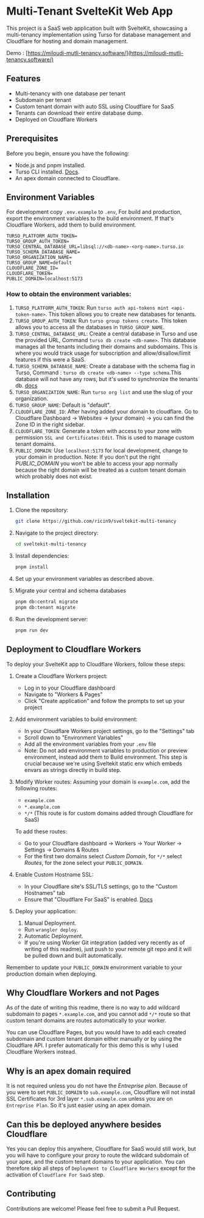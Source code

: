 # Multi-Tenant SvelteKit Web App

This project is a SaaS web application built with SvelteKit, showcasing a multi-tenancy implementation using Turso for database management and Cloudflare for hosting and domain management.

Demo : [https://miloudi-mutli-tenancy.software/](https://miloudi-mutli-tenancy.software/)

## Features

- Multi-tenancy with one database per tenant
- Subdomain per tenant
- Custom tenant domain with auto SSL using Cloudflare for SaaS
- Tenants can download their entire database dump.
- Deployed on Cloudflare Workers

## Prerequisites

Before you begin, ensure you have the following:

- Node.js and pnpm installed.
- Turso CLI installed. [Docs](https://docs.turso.tech/cli/installation).
- An apex domain connected to Cloudflare.

## Environment Variables

For development copy `.env.example` to `.env`, For build and production, export the environment variables to the build environment. If that's Cloudflare Workers, add them to build environment.

```
TURSO_PLATFORM_AUTH_TOKEN=
TURSO_GROUP_AUTH_TOKEN=
TURSO_CENTRAL_DATABASE_URL=libsql://<db-name>-<org-name>.turso.io
TURSO_SCHEMA_DATABASE_NAME=
TURSO_ORGANIZATION_NAME=
TURSO_GROUP_NAME=default
CLOUDFLARE_ZONE_ID=
CLOUDFLARE_TOKEN=
PUBLIC_DOMAIN=localhost:5173
```

### How to obtain the environment variables:

1. `TURSO_PLATFORM_AUTH_TOKEN`: Run `turso auth api-tokens mint <api-token-name>`. This token allows you to create new databases for tenants.
2. `TURSO_GROUP_AUTH_TOKEN`: Run `turso group tokens create`. This token allows you to access all the databases in `TURSO_GROUP_NAME`.
3. `TURSO_CENTRAL_DATABASE_URL`: Create a central database in Turso and use the provided URL, Command `turso db create <db-name>`. This database manages all the tenants including their domains and subdomains. This is where you would track usage for subscription and allow/disallow/limit features if this were a SaaS.
4. `TURSO_SCHEMA_DATABASE_NAME`: Create a database with the schema flag in Turso, Command : `turso db create <db-name> --type schema`.This database will not have any rows, but it's used to synchronize the tenants db. [docs](https://docs.turso.tech/features/multi-db-schemas)
5. `TURSO_ORGANIZATION_NAME`: Run `turso org list` and use the slug of your organization.
6. `TURSO_GROUP_NAME`: Default is "default".
7. `CLOUDFLARE_ZONE_ID`: After having added your domain to cloudflare. Go to Cloudflare Dashboard -> Websites -> (your domain) -> you can find the Zone ID in the right sidebar.
8. `CLOUDFLARE_TOKEN`: Generate a token with access to your zone with permission `SSL and Certificates:Edit`. This is used to manage custom tenant domains.
9. `PUBLIC_DOMAIN`: Use `localhost:5173` for local development, change to your domain in production. Note: If you don't put the right _PUBLIC_DOMAIN_ you won't be able to access your app normally because the right domain will be treated as a custom tenant domain which probably does not exist.

## Installation

1. Clone the repository:

   ```bash
   git clone https://github.com/ricin9/sveltekit-multi-tenancy
   ```

2. Navigate to the project directory:

   ```bash
   cd sveltekit-multi-tenancy
   ```

3. Install dependencies:

   ```bash
   pnpm install
   ```

4. Set up your environment variables as described above.

5. Migrate your central and schema databases

   ```bash
   pnpm db:central migrate
   pnpm db:tenant migrate
   ```

6. Run the development server:

   ```bash
   pnpm run dev
   ```

## Deployment to Cloudflare Workers

To deploy your SvelteKit app to Cloudflare Workers, follow these steps:

1. Create a Cloudflare Workers project:

   - Log in to your Cloudflare dashboard
   - Navigate to "Workers & Pages"
   - Click "Create application" and follow the prompts to set up your project

2. Add environment variables to build environment:

   - In your Cloudflare Workers project settings, go to the "Settings" tab
   - Scroll down to "Environment Variables"
   - Add all the environment variables from your `.env` file
   - Note: Do not add environment variables to production or preview environment, instead add them to Build environment. This step is crucial because we're using Sveltekit static env which embeds envars as strings directly in build step.

3. Modify Worker routes:
   Assuming your domain is `example.com`, add the following routes:

   - `example.com`
   - `*.example.com`
   - `*/*` (This route is for custom domains added through Cloudflare for SaaS)

   To add these routes:

   - Go to your Cloudflare dashboard -> Workers -> Your Worker -> Settings -> Domains & Routes
   - For the first two domains select _Custom Domain_, for `*/*` select _Routes_, for the zone select your `PUBLIC_DOMAIN`.

4. Enable Custom Hostname SSL:

   - In your Cloudflare site's SSL/TLS settings, go to the "Custom Hostnames" tab
   - Ensure that "Cloudflare For SaaS" is enabled. [Docs](https://developers.cloudflare.com/cloudflare-for-platforms/cloudflare-for-saas/start/enable/)

5. Deploy your application:

   1. Manual Deployment.

   - Run `wrangler deploy`.

   2. Automatic Deployment.

   - If you're using Worker Git integration (added very recently as of writing of this readme), just push to your remote git repo and it will be pulled down and built automatically.

Remember to update your `PUBLIC_DOMAIN` environment variable to your production domain when deploying.

## Why Cloudflare Workers and not Pages

As of the date of writing this readme, there is no way to add wildcard subdomain to pages `*.example.com`, and you cannot add `*/*` route so that custom tenant domains are routes automatically to your worker.

You can use Cloudflare Pages, but you would have to add each created subdomain and custom tenant domain either manually or by using the Cloudflare API. I prefer automatically for this demo this is why I used Cloudflare Workers instead.

## Why is an apex domain required

It is not required unless you do not have the _Entreprise plan_. Because of you were to set `PUBLIC_DOMAIN` to `sub.example.com`, Cloudflare will not install SSL Certificates for 3rd layer `*.sub.example.com` unless you are on `Entreprise Plan`. So it's just easier using an apex domain.

## Can this be deployed anywhere besides Cloudflare

Yes you can deploy this anywhere, Cloudflare for SaaS would still work, but you will have to configure your proxy to route the wildcard subdomain of your apex, and the custom tenant domains to your application. You can therefore skip all steps of `Deployment to Cloudflare Workers` except for the activation of `Cloudflare For SaaS` step.

## Contributing

Contributions are welcome! Please feel free to submit a Pull Request.
